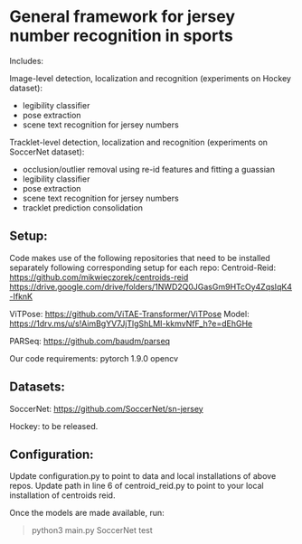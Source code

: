 # General framework for jersey number recognition in sports

Includes:

Image-level detection, localization and recognition (experiments on Hockey dataset):
  - legibility classifier
  - pose extraction
  - scene text recognition for jersey numbers

Tracklet-level detection, localization and recognition (experiments on SoccerNet dataset):
  - occlusion/outlier removal using re-id features and fitting a guassian
  - legibility classifier
  - pose extraction
  - scene text recognition for jersey numbers
  - tracklet prediction consolidation

## Setup:
Code makes use of the following repositories that need to be installed separately following corresponding setup for each repo:
Centroid-Reid:
https://github.com/mikwieczorek/centroids-reid
https://drive.google.com/drive/folders/1NWD2Q0JGasGm9HTcOy4ZqsIqK4-IfknK

ViTPose:
https://github.com/ViTAE-Transformer/ViTPose
Model: https://1drv.ms/u/s!AimBgYV7JjTlgShLMI-kkmvNfF_h?e=dEhGHe

PARSeq:
https://github.com/baudm/parseq

Our code requirements:
pytorch 1.9.0
opencv

## Datasets:
SoccerNet:
https://github.com/SoccerNet/sn-jersey

Hockey: to be released.

## Configuration:
Update configuration.py to point to data and local installations of above repos.
Update path in line 6 of centroid_reid.py to point to your local installation of centroids reid.

Once the models are made available, run:
> python3 main.py SoccerNet test
